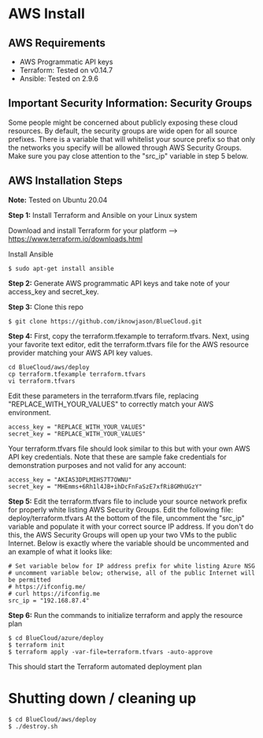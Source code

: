 # AWS Install

## AWS Requirements
* AWS Programmatic API keys
* Terraform:  Tested on v0.14.7
* Ansible:  Tested on 2.9.6

## Important Security Information:  Security Groups
Some people might be concerned about publicly exposing these cloud resources.  By default, the security groups are wide open for all source prefixes.  There is a variable that will whitelist your source prefix so that only the networks you specify will be allowed through AWS Security Groups.  Make sure you pay close attention to the "src_ip" variable in step 5 below.

## AWS Installation Steps

**Note:**  Tested on Ubuntu 20.04

**Step 1:** Install Terraform and Ansible on your Linux system

Download and install Terraform for your platform --> https://www.terraform.io/downloads.html

Install Ansible
```
$ sudo apt-get install ansible
```

**Step 2:** Generate AWS programmatic API keys and take note of your access_key and secret_key.


**Step 3:** Clone this repo
```
$ git clone https://github.com/iknowjason/BlueCloud.git
```

**Step 4:** First, copy the terraform.tfexample to terraform.tfvars.  Next, using your favorite text editor, edit the terraform.tfvars file for the AWS resource provider matching your AWS API key values.  

```
cd BlueCloud/aws/deploy
cp terraform.tfexample terraform.tfvars
vi terraform.tfvars
```

Edit these parameters in the terraform.tfvars file, replacing "REPLACE_WITH_YOUR_VALUES" to correctly match your AWS environment.  
```
access_key = "REPLACE_WITH_YOUR_VALUES"
secret_key = "REPLACE_WITH_YOUR_VALUES"
```

Your terraform.tfvars file should look similar to this but with your own AWS API key credentials.  Note that these are sample fake credentials for demonstration purposes and not valid for any account:
```
access_key = "AKIAS3DPLMIHS7T7OWNU"
secret_key = "MHEmms+6Rh1l4JB+ihDcFnFaSzE7xfRi8GMhUGzY"
```

**Step 5:**  Edit the terraform.tfvars file to include your source network prefix for properly white listing AWS Security Groups.
Edit the following file:  deploy/terraform.tfvars
At the bottom of the file, uncomment the "src_ip" variable and populate it with your correct source IP address.  If you don't do this, the AWS Security Groups will open up your two VMs to the public Internet.  Below is exactly where the variable should be uncommented and an example of what it looks like:
```
# Set variable below for IP address prefix for white listing Azure NSG
# uncomment variable below; otherwise, all of the public Internet will be permitted
# https://ifconfig.me/
# curl https://ifconfig.me
src_ip = "192.168.87.4"
```

**Step 6:** Run the commands to initialize terraform and apply the resource plan

```
$ cd BlueCloud/azure/deploy
$ terraform init
$ terraform apply -var-file=terraform.tfvars -auto-approve
```

This should start the Terraform automated deployment plan


# Shutting down / cleaning up
```
$ cd BlueCloud/aws/deploy
$ ./destroy.sh
```

